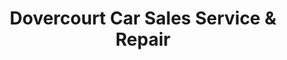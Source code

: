 ---
title: "Dovercourt Car Sales Service & Repair"
url: /harwich/dovercourt-car-sales-service-und-repair/
shop: Autohaus
---